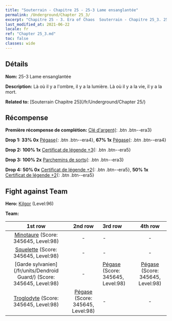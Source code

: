 ```yaml
---
title: "Souterrain - Chapitre 25 - 25-3 Lame ensanglantée"
permalink: /Underground/Chapter 25_3/
excerpt: "Chapitre 25 - 3. Era of Chaos  Souterrain - Chapitre 25_3. 25-3 Lame ensanglantée"
last_modified_at: 2021-06-22
locale: fr
ref: "Chapter 25_3.md"
toc: false
classes: wide
---
```


## Détails

 **Nom:** 25-3 Lame ensanglantée

 **Description:** Là où il y a l'ombre, il y a la lumière. Là où il y a la vie, il y a la mort.

 **Related to:** [Souterrain Chapitre 25](/fr/Underground/Chapter 25/)

## Récompense

 **Première récompense de complétion:** [Clé d'argent](/ItemsFR/con_693/){: .btn .btn--era3}

 **Drop 1:** **33% 0x** [Pégase](/ItemsFR/unt_202/){: .btn .btn--era4}, **67% 1x** [Pégase](/ItemsFR/unt_202/){: .btn .btn--era4}

 **Drop 2:** **100% 1x** [Certificat de légende +3](/ItemsFR/mat_88/){: .btn .btn--era5}

 **Drop 3:** **100% 2x** [Parchemins de sorts](/ItemsFR/con_694/){: .btn .btn--era3}

 **Drop 4:** **50% 0x** [Certificat de légende +2](/ItemsFR/mat_81/){: .btn .btn--era5}, **50% 1x** [Certificat de légende +2](/ItemsFR/mat_81/){: .btn .btn--era5}


## Fight against Team
 **Hero:** [Kilgor](/fr/heroes/Kilgor/) (Level:96)

 **Team:**


  | 1st row | 2nd row | 3rd row | 4th row |
  |:----:|:----:|:----|:----:|
  | [Minotaure](/fr/units/Minotaur/) (Score: 345645, Level:98)  | - | - | - |
  | [Squelette](/fr/units/Skeleton/) (Score: 345645, Level:98)  | - | - | - |
  | [Garde sylvanien](/fr/units/Dendroid Guard/) (Score: 345645, Level:98)  | - | [Pégase](/fr/units/Pegasus/) (Score: 345645, Level:98)  | [Pégase](/fr/units/Pegasus/) (Score: 345645, Level:98)  |
  | [Troglodyte](/fr/units/Troglodyte/) (Score: 345645, Level:98)  | [Pégase](/fr/units/Pegasus/) (Score: 345645, Level:98)  | - | - |


